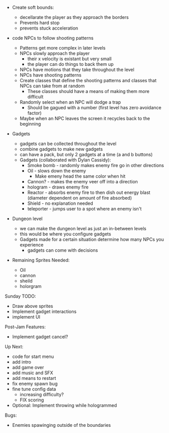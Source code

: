 * Create soft bounds:
	* decellarate the player as they approach the borders
	* Prevents hard stop
	* prevents stuck acceleration

* code NPCs to follow shooting patterns
	* Patterns get more complex in later levels
	* NPCs slowly approach the player
		* their x velocity is existant but very small
		* the player can do things to back them up
	* NPCs have motions that they take throughout the level
	* NPCs have shooting patterns
	* Create classes that define the shooting patterns and classes that NPCs can take from at random
		* These classes should have a means of making them more difficult
	* Randomly select when an NPC will dodge a trap
		* Should be gagued with a number (first level has zero avoidance factor)
	* Maybe when an NPC leaves the screen it recycles back to the beginning

* Gadgets
	* gadgets can be collected throughout the level
	* combine gadgets to make new gadgets
	* can have a pack, but only 2 gadgets at a time (a and b buttons)
	* Gadgets (collaborated with Dylan Cassidy):
		* Smoke bomb - randomly makes enemy fire go in other directions
		* Oil - slows down the enemy
			* Make emeny head the same color when hit
		* Cannon? - makes the enemy veer off into a direction
		* hologram - draws enemy fire
		* Reactor - absorbs enemy fire to then dish out energy blast (diameter dependent on amount of fire absorbed)
		* Shield - no explanation needed
		* teleporter - jumps user to a spot where an enemy isn't
* Dungeon level
	* we can make the dungeon level as just an in-between levels
	* this would be where you configure gadgets
	* Gadgets made for a certain situation determine how many NPCs you experience
		* gadgets can come with decisions

* Remaining Sprites Needed:
	* Oil
	* cannon
	* sheild
	* holorgram

Sunday TODO:
* Draw above sprites
* Implement gadget interactions
* implement UI

Post-Jam Features:
* Implement gadget cancel?

Up Next:
* code for start menu
* add intro
* add game over
* add music and SFX
* add means to restart
* fix enemy spawn bug
* fine tune config data
	* increasing difficulty?
	* FIX scoring
* Optional: Implement throwing while hologrammed

Bugs:
* Enemies spawinging outside of the boundaries
